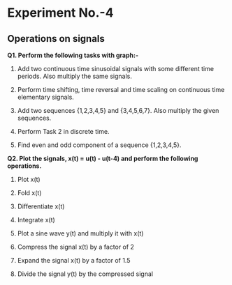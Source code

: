 # Experiment No.-4
## Operations on signals

**Q1. Perform the following tasks with graph:-**

1. Add two continuous time sinusoidal signals with some different time periods. Also multiply
the same signals.

2. Perform time shifting, time reversal and time scaling on continuous time elementary
signals.

3. Add two sequences {1,2,3,4,5} and {3,4,5,6,7}. Also multiply the given sequences.

4. Perform Task 2 in discrete time.

5. Find even and odd component of a sequence {1,2,3,4,5}.


**Q2. Plot the signals, x(t) = u(t) - u(t-4) and perform the following operations.**

1. Plot x(t)

2. Fold x(t)

3. Differentiate x(t)

4. Integrate x(t)

5. Plot a sine wave y(t) and multiply it with x(t)

6. Compress the signal x(t) by a factor of 2

7. Expand the signal x(t) by a factor of 1.5

8. Divide the signal y(t) by the compressed signal

